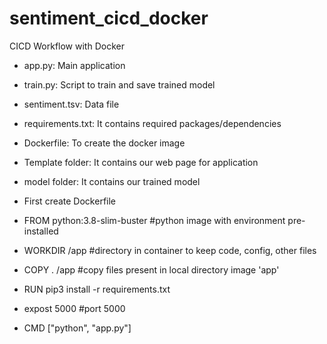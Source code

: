 # sentiment_cicd_docker
CICD Workflow with Docker
- app.py: Main application
- train.py: Script to train and save trained model
- sentiment.tsv: Data file
- requirements.txt: It contains required packages/dependencies
- Dockerfile: To create the docker image
- Template folder: It contains our web page for application
- model folder: It contains our trained model

- First create Dockerfile
- FROM python:3.8-slim-buster #python image with environment pre-installed
- WORKDIR /app        #directory in container to keep code, config, other files
- COPY . /app         #copy files present in local directory image 'app'
- RUN pip3 install -r requirements.txt    
- expost 5000         #port 5000
- CMD ["python", "app.py"]
